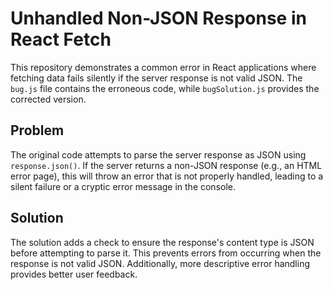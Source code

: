 # Unhandled Non-JSON Response in React Fetch

This repository demonstrates a common error in React applications where fetching data fails silently if the server response is not valid JSON.  The `bug.js` file contains the erroneous code, while `bugSolution.js` provides the corrected version.

## Problem

The original code attempts to parse the server response as JSON using `response.json()`.  If the server returns a non-JSON response (e.g., an HTML error page), this will throw an error that is not properly handled, leading to a silent failure or a cryptic error message in the console. 

## Solution

The solution adds a check to ensure the response's content type is JSON before attempting to parse it.  This prevents errors from occurring when the response is not valid JSON.  Additionally, more descriptive error handling provides better user feedback.